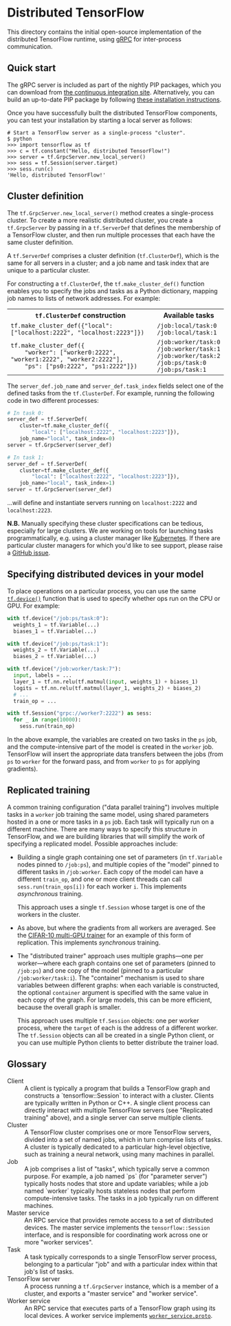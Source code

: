 # Distributed TensorFlow

This directory contains the initial open-source implementation of the
distributed TensorFlow runtime, using [gRPC](http://grpc.io) for inter-process
communication.

## Quick start

The gRPC server is included as part of the nightly PIP packages, which you can download from [the continuous integration site](http://ci.tensorflow.org/view/Nightly/). Alternatively, you can build an up-to-date PIP package by following
[these installation instructions](https://www.tensorflow.org/versions/master/get_started/os_setup.html#create-the-pip-package-and-install).

Once you have successfully built the distributed TensorFlow components, you can
test your installation by starting a local server as follows:

```shell
# Start a TensorFlow server as a single-process "cluster".
$ python
>>> import tensorflow as tf
>>> c = tf.constant("Hello, distributed TensorFlow!")
>>> server = tf.GrpcServer.new_local_server()
>>> sess = tf.Session(server.target)
>>> sess.run(c)
'Hello, distributed TensorFlow!'
```

## Cluster definition

The `tf.GrpcServer.new_local_server()` method creates a single-process cluster.
To create a more realistic distributed cluster, you create a `tf.GrpcServer` by
passing in a `tf.ServerDef` that defines the membership of a TensorFlow cluster,
and then run multiple processes that each have the same cluster definition.

A `tf.ServerDef` comprises a cluster definition (`tf.ClusterDef`), which is the
same for all servers in a cluster; and a job name and task index that are unique
to a particular cluster.

For constructing a `tf.ClusterDef`, the `tf.make_cluster_def()` function enables you to specify the jobs and tasks as a Python dictionary, mapping job names to lists of network addresses. For example:

<table>
  <tr><th><code>tf.ClusterDef</code> construction</th><th>Available tasks</th>
  <tr>
    <td><code>tf.make_cluster_def({"local": ["localhost:2222", "localhost:2223"]})</code></td><td><code>/job:local/task:0<br/>/job:local/task:1</code></td>
  </tr>
  <tr>
    <td><code>tf.make_cluster_def({<br/>&nbsp;&nbsp;&nbsp;&nbsp;"worker": ["worker0:2222", "worker1:2222", "worker2:2222"],<br/>&nbsp;&nbsp;&nbsp;&nbsp;"ps": ["ps0:2222", "ps1:2222"]})</code></td><td><code>/job:worker/task:0</code><br/><code>/job:worker/task:1</code><br/><code>/job:worker/task:2</code><br/><code>/job:ps/task:0</code><br/><code>/job:ps/task:1</code></td>
  </tr>
</table>

The `server_def.job_name` and `server_def.task_index` fields select one of the
defined tasks from the `tf.ClusterDef`. For example, running the following code
in two different processes:

```python
# In task 0:
server_def = tf.ServerDef(
    cluster=tf.make_cluster_def({
        "local": ["localhost:2222", "localhost:2223"]}),
    job_name="local", task_index=0)
server = tf.GrpcServer(server_def)
```
```python
# In task 1:
server_def = tf.ServerDef(
    cluster=tf.make_cluster_def({
        "local": ["localhost:2222", "localhost:2223"]}),
    job_name="local", task_index=1)
server = tf.GrpcServer(server_def)
```

&hellip;will define and instantiate servers running on `localhost:2222` and
`localhost:2223`.

**N.B.** Manually specifying these cluster specifications can be tedious,
especially for large clusters. We are working on tools for launching tasks
programmatically, e.g. using a cluster manager like
[Kubernetes](http://kubernetes.io). If there are particular cluster managers for
which you'd like to see support, please raise a
[GitHub issue](https://github.com/tensorflow/tensorflow/issues).

## Specifying distributed devices in your model

To place operations on a particular process, you can use the same
[`tf.device()`](https://www.tensorflow.org/versions/master/api_docs/python/framework.html#device)
function that is used to specify whether ops run on the CPU or GPU. For example:

```python
with tf.device("/job:ps/task:0"):
  weights_1 = tf.Variable(...)
  biases_1 = tf.Variable(...)

with tf.device("/job:ps/task:1"):
  weights_2 = tf.Variable(...)
  biases_2 = tf.Variable(...)

with tf.device("/job:worker/task:7"):
  input, labels = ...
  layer_1 = tf.nn.relu(tf.matmul(input, weights_1) + biases_1)
  logits = tf.nn.relu(tf.matmul(layer_1, weights_2) + biases_2)
  # ...
  train_op = ...

with tf.Session("grpc://worker7:2222") as sess:
  for _ in range(10000):
    sess.run(train_op)
```

In the above example, the variables are created on two tasks in the `ps` job,
and the compute-intensive part of the model is created in the `worker`
job. TensorFlow will insert the appropriate data transfers between the jobs
(from `ps` to `worker` for the forward pass, and from `worker` to `ps` for
applying gradients).

## Replicated training

A common training configuration ("data parallel training") involves multiple
tasks in a `worker` job training the same model, using shared parameters hosted
in a one or more tasks in a `ps` job. Each task will typically run on a
different machine. There are many ways to specify this structure in TensorFlow,
and we are building libraries that will simplify the work of specifying a
replicated model. Possible approaches include:

* Building a single graph containing one set of parameters (in `tf.Variable`
  nodes pinned to `/job:ps`), and multiple copies of the "model" pinned to
  different tasks in `/job:worker`. Each copy of the model can have a different
  `train_op`, and one or more client threads can call `sess.run(train_ops[i])`
  for each worker `i`. This implements *asynchronous* training.

  This approach uses a single `tf.Session` whose target is one of the workers in
  the cluster.

* As above, but where the gradients from all workers are averaged. See the
  [CIFAR-10 multi-GPU trainer](https://www.tensorflow.org/code/tensorflow/models/image/cifar10/cifar10_multi_gpu_train.py)
  for an example of this form of replication. This implements *synchronous*
  training.

* The "distributed trainer" approach uses multiple graphs&mdash;one per
  worker&mdash;where each graph contains one set of parameters (pinned to
  `/job:ps`) and one copy of the model (pinned to a particular
  `/job:worker/task:i`). The "container" mechanism is used to share variables
  between different graphs: when each variable is constructed, the optional
  `container` argument is specified with the same value in each copy of the
  graph. For large models, this can be more efficient, because the overall graph
  is smaller.

  This approach uses multiple `tf.Session` objects: one per worker process,
  where the `target` of each is the address of a different worker. The
  `tf.Session` objects can all be created in a single Python client, or you can
  use multiple Python clients to better distribute the trainer load.

## Glossary

<dl>
  <dt>Client</dt>
  <dd>
    A client is typically a program that builds a TensorFlow graph and
    constructs a `tensorflow::Session` to interact with a cluster. Clients are
    typically written in Python or C++. A single client process can directly
    interact with multiple TensorFlow servers (see "Replicated training" above),
    and a single server can serve multiple clients.
  </dd>
  <dt>Cluster</dt>
  <dd>
    A TensorFlow cluster comprises one or more TensorFlow servers, divided into
    a set of named jobs, which in turn comprise lists of tasks. A cluster is
    typically dedicated to a particular high-level objective, such as training a
    neural network, using many machines in parallel.
  </dd>
  <dt>Job</dt>
  <dd>
    A job comprises a list of "tasks", which typically serve a common
    purpose. For example, a job named `ps` (for "parameter server") typically
    hosts nodes that store and update variables; while a job named `worker`
    typically hosts stateless nodes that perform compute-intensive tasks.
    The tasks in a job typically run on different machines.
  </dd>
  <dt>Master service</dt>
  <dd>
    An RPC service that provides remote access to a set of distributed
    devices. The master service implements the <code>tensorflow::Session</code>
    interface, and is responsible for coordinating work across one or more
    "worker services".
  </dd>
  <dt>Task</dt>
  <dd>
    A task typically corresponds to a single TensorFlow server process,
    belonging to a particular "job" and with a particular index within that
    job's list of tasks.
  </dd>
  <dt>TensorFlow server</dt>
  <dd>
    A process running a <code>tf.GrpcServer</code> instance, which is a
    member of a cluster, and exports a "master service" and "worker service".
  </dd>
  <dt>Worker service</dt>
  <dd>
    An RPC service that executes parts of a TensorFlow graph using its local
    devices. A worker service implements <a
    href="../protobuf/worker_service.proto"><code>worker_service.proto</code></a>.
  </dd>
</dl>
